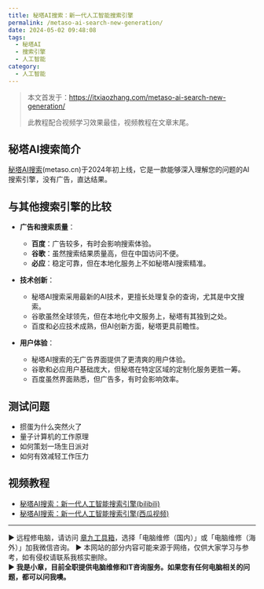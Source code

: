 ```yaml
---
title: 秘塔AI搜索：新一代人工智能搜索引擎
permalink: /metaso-ai-search-new-generation/
date: 2024-05-02 09:48:08
tags:
  - 秘塔AI
  - 搜索引擎
  - 人工智能
category:
  - 人工智能
---
```


> 本文首发于：<https://itxiaozhang.com/metaso-ai-search-new-generation/>  
>
> 此教程配合视频学习效果最佳，视频教程在文章末尾。  
>
## 秘塔AI搜索简介

[秘塔AI搜索](https://metaso.cn/)(metaso.cn)于2024年初上线，它是一款能够深入理解您的问题的AI搜索引擎，没有广告，直达结果。

<!--more-->

## 与其他搜索引擎的比较

- **广告和搜索质量**：
  - **百度**：广告较多，有时会影响搜索体验。
  - **谷歌**：虽然搜索结果质量高，但在中国访问不便。
  - **必应**：稳定可靠，但在本地化服务上不如秘塔AI搜索精准。

- **技术创新**：
  - 秘塔AI搜索采用最新的AI技术，更擅长处理复杂的查询，尤其是中文搜索。
  - 谷歌虽然全球领先，但在本地化中文服务上，秘塔有其独到之处。
  - 百度和必应技术成熟，但AI创新方面，秘塔更具前瞻性。

- **用户体验**：
  - 秘塔AI搜索的无广告界面提供了更清爽的用户体验。
  - 谷歌和必应用户基础庞大，但秘塔在特定区域的定制化服务更胜一筹。
  - 百度虽然界面熟悉，但广告多，有时会影响效率。

## 测试问题

- 掼蛋为什么突然火了
- 量子计算机的工作原理
- 如何策划一场生日派对
- 如何有效减轻工作压力

## 视频教程

- [秘塔AI搜索：新一代人工智能搜索引擎(bilibili)](https://www.bilibili.com/video/BV1TC411n74i)
- [秘塔AI搜索：新一代人工智能搜索引擎(西瓜视频)](https://www.ixigua.com/7364299337004515890)

---
▶ 远程修电脑，请访问 [章九工具箱](https://zhang9.com/)，选择「电脑维修（国内）」或「电脑维修（海外）」加我微信咨询。 
▶ 本网站的部分内容可能来源于网络，仅供大家学习与参考，如有侵权请联系我核实删除。  
▶ **我是小章，目前全职提供电脑维修和IT咨询服务。如果您有任何电脑相关的问题，都可以问我噢。**  
